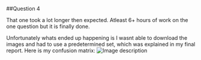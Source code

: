 ##Question 4  

That one took a lot longer then expected. Atleast 6+ hours of work on the one question but it is finally done. 

Unfortunately whats ended up happening is I wasnt able to download the images and had to use a predetermined set,
which was explained in my final report. Here is my confusion matrix: 
![Image description](../images/filename.jpg)
